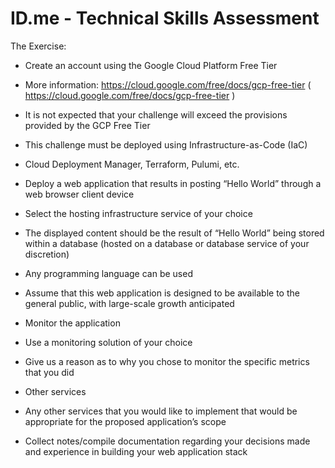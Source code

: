 # ID.me - Technical Skills Assessment
The Exercise:

* Create an account using the Google Cloud Platform Free Tier

* More information: https://cloud.google.com/free/docs/gcp-free-tier ( https://cloud.google.com/free/docs/gcp-free-tier )

* It is not expected that your challenge will exceed the provisions provided by the GCP Free Tier

* This challenge must be deployed using Infrastructure-as-Code (IaC)

* Cloud Deployment Manager, Terraform, Pulumi, etc.

* Deploy a web application that results in posting “Hello World” through a web browser client device

* Select the hosting infrastructure service of your choice

* The displayed content should be the result of “Hello World” being stored within a database (hosted on a database or database service of your discretion)

* Any programming language can be used

* Assume that this web application is designed to be available to the general public, with large-scale growth anticipated

* Monitor the application

* Use a monitoring solution of your choice

* Give us a reason as to why you chose to monitor the specific metrics that you did

* Other services

* Any other services that you would like to implement that would be appropriate for the proposed application’s scope

* Collect notes/compile documentation regarding your decisions made and experience in building your web application stack

